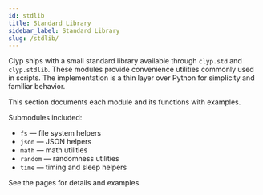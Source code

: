 ```yaml
---
id: stdlib
title: Standard Library
sidebar_label: Standard Library
slug: /stdlib/
---
```


Clyp ships with a small standard library available through `clyp.std` and
`clyp.stdlib`. These modules provide convenience utilities commonly used
in scripts. The implementation is a thin layer over Python for
simplicity and familiar behavior.

This section documents each module and its functions with examples.

Submodules included:
- `fs` — file system helpers
- `json` — JSON helpers
- `math` — math utilities
- `random` — randomness utilities
- `time` — timing and sleep helpers

See the pages for details and examples.
